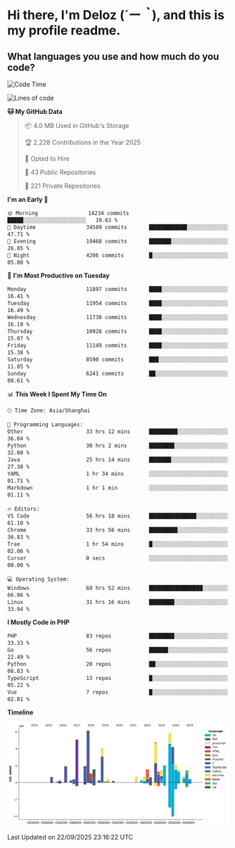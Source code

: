 # **Hi there, I'm Deloz (*´ー｀*), and this is my profile readme.**

## **What languages you use and how much do you code?**

<!--START_SECTION:waka-->
![Code Time](http://img.shields.io/badge/Code%20Time-7%2C584%20hrs%2042%20mins-blue)

![Lines of code](https://img.shields.io/badge/From%20Hello%20World%20I%27ve%20Written-53.7%20million%20lines%20of%20code-blue)

**🐱 My GitHub Data** 

> 📦 4.0 MB Used in GitHub's Storage 
 > 
> 🏆 2,228 Contributions in the Year 2025
 > 
> 💼 Opted to Hire
 > 
> 📜 43 Public Repositories 
 > 
> 🔑 221 Private Repositories 
 > 
**I'm an Early 🐤** 

```text
🌞 Morning                14234 commits       █████░░░░░░░░░░░░░░░░░░░░   19.63 % 
🌆 Daytime                34589 commits       ████████████░░░░░░░░░░░░░   47.71 % 
🌃 Evening                19468 commits       ███████░░░░░░░░░░░░░░░░░░   26.85 % 
🌙 Night                  4206 commits        █░░░░░░░░░░░░░░░░░░░░░░░░   05.80 % 
```
📅 **I'm Most Productive on Tuesday** 

```text
Monday                   11897 commits       ████░░░░░░░░░░░░░░░░░░░░░   16.41 % 
Tuesday                  11954 commits       ████░░░░░░░░░░░░░░░░░░░░░   16.49 % 
Wednesday                11738 commits       ████░░░░░░░░░░░░░░░░░░░░░   16.19 % 
Thursday                 10928 commits       ████░░░░░░░░░░░░░░░░░░░░░   15.07 % 
Friday                   11149 commits       ████░░░░░░░░░░░░░░░░░░░░░   15.38 % 
Saturday                 8590 commits        ███░░░░░░░░░░░░░░░░░░░░░░   11.85 % 
Sunday                   6241 commits        ██░░░░░░░░░░░░░░░░░░░░░░░   08.61 % 
```


📊 **This Week I Spent My Time On** 

```text
🕑︎ Time Zone: Asia/Shanghai

💬 Programming Languages: 
Other                    33 hrs 12 mins      █████████░░░░░░░░░░░░░░░░   36.04 % 
Python                   30 hrs 2 mins       ████████░░░░░░░░░░░░░░░░░   32.60 % 
Java                     25 hrs 14 mins      ███████░░░░░░░░░░░░░░░░░░   27.38 % 
YAML                     1 hr 34 mins        ░░░░░░░░░░░░░░░░░░░░░░░░░   01.71 % 
Markdown                 1 hr 1 min          ░░░░░░░░░░░░░░░░░░░░░░░░░   01.11 % 

🔥 Editors: 
VS Code                  56 hrs 18 mins      ███████████████░░░░░░░░░░   61.10 % 
Chrome                   33 hrs 56 mins      █████████░░░░░░░░░░░░░░░░   36.83 % 
Trae                     1 hr 54 mins        █░░░░░░░░░░░░░░░░░░░░░░░░   02.06 % 
Cursor                   0 secs              ░░░░░░░░░░░░░░░░░░░░░░░░░   00.00 % 

💻 Operating System: 
Windows                  60 hrs 52 mins      █████████████████░░░░░░░░   66.06 % 
Linux                    31 hrs 16 mins      ████████░░░░░░░░░░░░░░░░░   33.94 % 
```

**I Mostly Code in PHP** 

```text
PHP                      83 repos            ████████░░░░░░░░░░░░░░░░░   33.33 % 
Go                       56 repos            ██████░░░░░░░░░░░░░░░░░░░   22.49 % 
Python                   20 repos            ██░░░░░░░░░░░░░░░░░░░░░░░   08.03 % 
TypeScript               13 repos            █░░░░░░░░░░░░░░░░░░░░░░░░   05.22 % 
Vue                      7 repos             █░░░░░░░░░░░░░░░░░░░░░░░░   02.81 % 
```



**Timeline**

![Lines of Code chart](https://raw.githubusercontent.com/deloz/deloz/main/assets/bar_graph.png)


 Last Updated on 22/09/2025 23:16:22 UTC
<!--END_SECTION:waka-->
